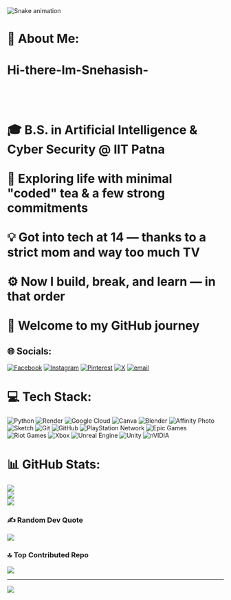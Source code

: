 
</div>

###


</div>

###

<br clear="both">

<img src="https://raw.githubusercontent.com/maurodesouza/maurodesouza/output/snake.svg" alt="Snake animation" />

###

# 💫 About Me:
# Hi-there-Im-Snehasish-<br><br><br><br>🎓 B.S. in Artificial Intelligence & Cyber Security @ IIT Patna<br><br>🧠 Exploring life with minimal "coded" tea & a few strong commitments<br><br>💡 Got into tech at 14 — thanks to a strict mom and way too much TV<br><br>⚙️ Now I build, break, and learn — in that order<br><br>🚀 Welcome to my GitHub journey<br>


## 🌐 Socials:
[![Facebook](https://img.shields.io/badge/Facebook-%231877F2.svg?logo=Facebook&logoColor=white)](https://facebook.com/snehasishjana) [![Instagram](https://img.shields.io/badge/Instagram-%23E4405F.svg?logo=Instagram&logoColor=white)](https://instagram.com/snehasish_janaa) [![Pinterest](https://img.shields.io/badge/Pinterest-%23E60023.svg?logo=Pinterest&logoColor=white)](https://pinterest.com/janasanjit040@gmail.com) [![X](https://img.shields.io/badge/X-black.svg?logo=X&logoColor=white)](https://x.com/snehasxsh_jana) [![email](https://img.shields.io/badge/Email-D14836?logo=gmail&logoColor=white)](mailto:janasnehasish2005@gmail.com) 

# 💻 Tech Stack:
![Python](https://img.shields.io/badge/python-3670A0?style=plastic&logo=python&logoColor=ffdd54) ![Render](https://img.shields.io/badge/Render-%46E3B7.svg?style=plastic&logo=render&logoColor=white) ![Google Cloud](https://img.shields.io/badge/GoogleCloud-%234285F4.svg?style=plastic&logo=google-cloud&logoColor=white) ![Canva](https://img.shields.io/badge/Canva-%2300C4CC.svg?style=plastic&logo=Canva&logoColor=white) ![Blender](https://img.shields.io/badge/blender-%23F5792A.svg?style=plastic&logo=blender&logoColor=white) ![Affinity Photo](https://img.shields.io/badge/affinityphoto-%237E4DD2.svg?style=plastic&logo=affinity-photo&logoColor=white) ![Sketch](https://img.shields.io/badge/Sketch-FFB387?style=plastic&logo=sketch&logoColor=black) ![Git](https://img.shields.io/badge/git-%23F05033.svg?style=plastic&logo=git&logoColor=white) ![GitHub](https://img.shields.io/badge/github-%23121011.svg?style=plastic&logo=github&logoColor=white) ![PlayStation Network](https://img.shields.io/badge/PSN-%230070D1.svg?style=plastic&logo=Playstation&logoColor=white) ![Epic Games](https://img.shields.io/badge/epicgames-%23313131.svg?style=plastic&logo=epicgames&logoColor=white) ![Riot Games](https://img.shields.io/badge/riotgames-D32936.svg?style=plastic&logo=riotgames&logoColor=white) ![Xbox](https://img.shields.io/badge/xbox-%23107C10.svg?style=plastic&logo=xbox&logoColor=white) ![Unreal Engine](https://img.shields.io/badge/unrealengine-%23313131.svg?style=plastic&logo=unrealengine&logoColor=white) ![Unity](https://img.shields.io/badge/unity-%23000000.svg?style=plastic&logo=unity&logoColor=white) ![nVIDIA](https://img.shields.io/badge/nVIDIA-%2376B900.svg?style=plastic&logo=nVIDIA&logoColor=white)
# 📊 GitHub Stats:
![](https://github-readme-stats.vercel.app/api?username=codenazhjana&theme=ambient_gradient&hide_border=false&include_all_commits=false&count_private=false)<br/>
![](https://nirzak-streak-stats.vercel.app/?user=codenazhjana&theme=ambient_gradient&hide_border=false)<br/>
![](https://github-readme-stats.vercel.app/api/top-langs/?username=codenazhjana&theme=ambient_gradient&hide_border=false&include_all_commits=false&count_private=false&layout=compact)

### ✍️ Random Dev Quote
![](https://quotes-github-readme.vercel.app/api?type=horizontal&theme=radical)

### 🔝 Top Contributed Repo
![](https://github-contributor-stats.vercel.app/api?username=codenazhjana&limit=5&theme=ambient_gradient&combine_all_yearly_contributions=true)

---
[![](https://visitcount.itsvg.in/api?id=codenazhjana&icon=4&color=0)](https://visitcount.itsvg.in)

<!-- Proudly created with GPRM ( https://gprm.itsvg.in ) -->
